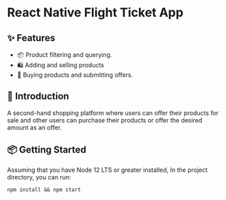 # React Native Flight Ticket App

## ✨ Features

- 📦 Product filtering and querying.
- 🛍️ Adding and selling products
- 🛒 Buying products and submitting offers.


## 📣 Introduction
  A second-hand shopping platform where users can offer their products for sale and other users can purchase their products or offer the desired amount as an offer.

## 📦 Getting Started

Assuming that you have Node 12 LTS or greater installed, In the project directory, you can run:
```
npm install && npm start
```

 




